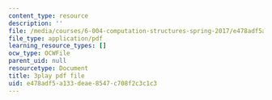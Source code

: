 ```yaml
---
content_type: resource
description: ''
file: /media/courses/6-004-computation-structures-spring-2017/e478adf5a133deae8547c708f2c3c1c3_aR6X3OUAKkI.pdf
file_type: application/pdf
learning_resource_types: []
ocw_type: OCWFile
parent_uid: null
resourcetype: Document
title: 3play pdf file
uid: e478adf5-a133-deae-8547-c708f2c3c1c3
---
```

